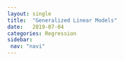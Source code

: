 ```yaml
---
layout: single
title:  "Generalized Linear Models"
date:   2019-07-04
categories: Regression
sidebar: 
 nav: "navi"
---
```


<object data="/assets/statistics/GLM.pdf" type="application/pdf" width="100%" height="100%">
</object>